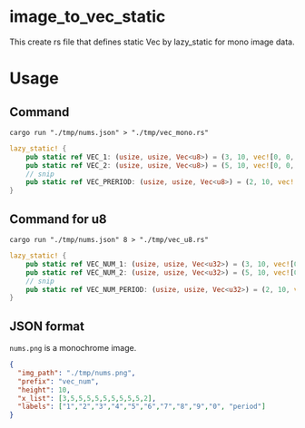 # image_to_vec_static

This create rs file that defines static Vec<u8> by lazy_static for mono image data.

# Usage

## Command

```
cargo run "./tmp/nums.json" > "./tmp/vec_mono.rs"
```

```rust
lazy_static! {
    pub static ref VEC_1: (usize, usize, Vec<u8>) = (3, 10, vec![0, 0, 0, 0, 0, 0, 0, 0, 0, 0, 1, 0, 1, 1, 0, 0, 1, 0, 0, 1, 0, 1, 1, 1, 0, 0, 0, 0, 0, 0]);
    pub static ref VEC_2: (usize, usize, Vec<u8>) = (5, 10, vec![0, 0, 0, 0, 0, 0, 0, 0, 0, 0, 0, 0, 0, 0, 0, 0, 1, 1, 1, 0, 1, 0, 0, 0, 1, 0, 0, 0, 1, 0, 0, 0, 1, 0, 0, 1, 1, 1, 1, 1, 0, 0, 0, 0, 0, 0, 0, 0, 0, 0]);
    // snip
    pub static ref VEC_PRERIOD: (usize, usize, Vec<u8>) = (2, 10, vec![0, 0, 0, 0, 0, 0, 0, 0, 0, 0, 0, 0, 1, 1, 1, 1, 0, 0, 0, 0]);
}
```

## Command for u8

```
cargo run "./tmp/nums.json" 8 > "./tmp/vec_u8.rs"
```

```rust
lazy_static! {
    pub static ref VEC_NUM_1: (usize, usize, Vec<u32>) = (3, 10, vec![0, 44, 151, 0]);
    pub static ref VEC_NUM_2: (usize, usize, Vec<u32>) = (5, 10, vec![0, 0, 232, 136, 159, 0, 0]);
    // snip
    pub static ref VEC_NUM_PERIOD: (usize, usize, Vec<u32>) = (2, 10, vec![0, 15, 0]);
}
```

## JSON format

`nums.png` is a monochrome image.

```json
{
  "img_path": "./tmp/nums.png",
  "prefix": "vec_num",
  "height": 10,
  "x_list": [3,5,5,5,5,5,5,5,5,5,2],
  "labels": ["1","2","3","4","5","6","7","8","9","0", "period"]
}
```
